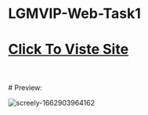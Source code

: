 # LGMVIP-Web-Task1
# <a href="https://surya-bbas.github.io/LGMVIP-Web-Task1/"> Click To Viste Site </a>
<br>
<br>
# Preview:

![screely-1662903964162](https://user-images.githubusercontent.com/99864714/189530906-72c5eff9-3743-407e-8526-f33184ecc194.png)

